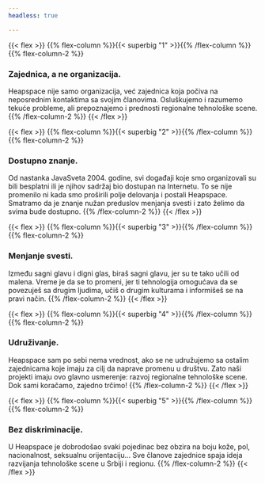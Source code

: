 ```yaml
---
headless: true

---
```

{{< flex >}}
{{% flex-column %}}{{< superbig "1" >}}{{% /flex-column %}}
{{% flex-column-2 %}}

### Zajednica, a ne organizacija.

Heapspace nije samo organizacija, već zajednica koja počiva na neposrednim kontaktima sa svojim članovima. Osluškujemo i razumemo tekuće probleme, ali prepoznajemo i prednosti regionalne tehnološke scene.
{{% /flex-column-2 %}}
{{< /flex >}}

{{< flex >}}
{{% flex-column %}}{{< superbig "2" >}}{{% /flex-column %}}
{{% flex-column-2 %}}

### Dostupno znanje.

Od nastanka JavaSveta 2004. godine, svi događaji koje smo organizovali su bili besplatni ili je njihov sadržaj bio dostupan na Internetu. To se nije promenilo ni kada smo proširili polje delovanja i postali Heapspace. Smatramo da je znanje nužan preduslov menjanja svesti i zato želimo da svima bude dostupno.
{{% /flex-column-2 %}}
{{< /flex >}}

{{< flex >}}
{{% flex-column %}}{{< superbig "3" >}}{{% /flex-column %}}
{{% flex-column-2 %}}

### Menjanje svesti.

Između sagni glavu i digni glas, biraš sagni glavu, jer su te tako učili od malena. Vreme je da se to promeni, jer ti tehnologija omogućava da se povezuješ sa drugim ljudima, učiš o drugim kulturama i informišeš se na pravi način.
{{% /flex-column-2 %}}
{{< /flex >}}

{{< flex >}}
{{% flex-column %}}{{< superbig "4" >}}{{% /flex-column %}}
{{% flex-column-2 %}}

### Udruživanje.

Heapspace sam po sebi nema vrednost, ako se ne udružujemo sa ostalim zajednicama koje imaju za cilj da naprave promenu u društvu. Zato naši projekti imaju ovo glavno usmerenje: razvoj regionalne tehnološke scene. Dok sami koračamo, zajedno trčimo!
{{% /flex-column-2 %}}
{{< /flex >}}

{{< flex >}}
{{% flex-column %}}{{< superbig "5" >}}{{% /flex-column %}}
{{% flex-column-2 %}}

### Bez diskriminacije.

U Heapspace je dobrodošao svaki pojedinac bez obzira na boju kože, pol, nacionalnost, seksualnu orijentaciju... Sve članove zajednice spaja ideja razvijanja tehnološke scene u Srbiji i regionu. {{% /flex-column-2 %}} {{< /flex >}}